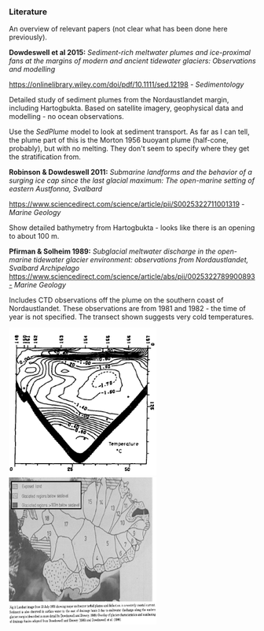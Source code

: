 ### Literature

An overview of relevant papers (not clear what has been done here previously).

**Dowdeswell et al 2015:**
*Sediment-rich meltwater plumes and ice-proximal fans at the
margins of modern and ancient tidewater glaciers:
Observations and modelling*

 https://onlinelibrary.wiley.com/doi/pdf/10.1111/sed.12198 - *Sedimentology* 

Detailed study of sediment plumes from the Nordaustlandet margin, including Hartogbukta. Based on satellite imagery, geophysical data and modelling - no ocean observations. 

Use the *SedPlume* model to look at sediment transport. As far as I can tell, the plume part of this is the Morton 1956 buoyant plume (half-cone, probably), but with no melting. They don't seem to specify where they get the stratification from.

**Robinson & Dowdeswell 2011:** 
*Submarine landforms and the behavior of a surging ice cap since the last glacial maximum: The open-marine setting of eastern Austfonna, Svalbard*

https://www.sciencedirect.com/science/article/pii/S0025322711001319 - *Marine Geology*

Show detailed bathymetry from Hartogbukta - looks like there is an opening to about 100 m.


**Pfirman & Solheim 1989:** *Subglacial meltwater discharge in the open-marine tidewater glacier environment: observations from Nordaustlandet, Svalbard Archipelago*
https://www.sciencedirect.com/science/article/abs/pii/0025322789900893- *Marine Geology*

Includes CTD observations off the plume on the southern coast of Nordaustlandet. These observations are from 1981 and 1982 - the time of year is not specified. The transect shown suggests very cold temperatures.

<img src="t_transect_pfirman1989_S_austfonna.PNG"  width="300" height="300"> 

<img src="pfirman_1989_drainagebasins.PNG"  width="300" height="300"> 
